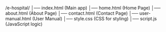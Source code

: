 /e-hospital/
│── index.html  (Main app)
│── home.html   (Home Page)
│── about.html  (About Page)
│── contact.html (Contact Page)
│── user-manual.html (User Manual)
│── style.css   (CSS for styling)
│── script.js   (JavaScript logic)
